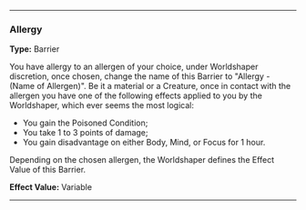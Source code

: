 ___
### Allergy
__Type:__ Barrier

You have allergy to an allergen of your choice, under Worldshaper discretion, once chosen, change the name of this Barrier to "Allergy - (Name of Allergen)". Be it a material or a Creature, once in contact with the allergen you have one of the following effects applied to you by the Worldshaper, which ever seems the most logical:

- You gain the Poisoned Condition;
- You take 1 to 3 points of damage;
- You gain disadvantage on either Body, Mind, or Focus for 1 hour.

Depending on the chosen allergen, the Worldshaper defines the Effect Value of this Barrier.

__Effect Value:__ Variable

___